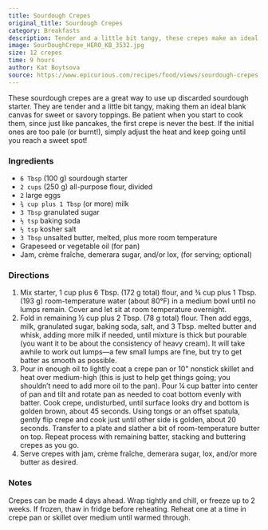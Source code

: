 ```yaml
---
title: Sourdough Crepes
original_title: Sourdough Crepes
category: Breakfasts
description: Tender and a little bit tangy, these crepes make an ideal blank canvas for sweet or savory toppings. Be patient when you start to cook them, since just like pancakes, the first crepe is never the best.
image: SourDoughCrepe_HERO_KB_3532.jpg
size: 12 crepes
time: 9 hours
author: Kat Boytsova
source: https://www.epicurious.com/recipes/food/views/sourdough-crepes
---
```


These sourdough crepes are a great way to use up discarded sourdough starter. They are tender and a little bit tangy, making them an ideal blank canvas for sweet or savory toppings. Be patient when you start to cook them, since just like pancakes, the first crepe is never the best. If the initial ones are too pale (or burnt!), simply adjust the heat and keep going until you reach a sweet spot!

### Ingredients

* `6 Tbsp` (100 g) sourdough starter
* `2 cups` (250 g) all-purpose flour, divided
* `2` large eggs
* `¾ cup plus 1 Tbsp` (or more) milk
* `3 Tbsp` granulated sugar
* `½ tsp` baking soda
* `½ tsp` kosher salt
* `3 Tbsp` unsalted butter, melted, plus more room temperature
* Grapeseed or vegetable oil (for pan)
* Jam, crème fraîche, demerara sugar, and/or lox, (for serving; optional)

### Directions

1. Mix starter, 1 cup plus 6 Tbsp. (172 g total) flour, and ¾ cup plus 1 Tbsp. (193 g) room-temperature water (about 80°F) in a medium bowl until no lumps remain. Cover and let sit at room temperature overnight. 
2. Fold in remaining ½ cup plus 2 Tbsp. (78 g total) flour. Then add eggs, milk, granulated sugar, baking soda, salt, and 3 Tbsp. melted butter and whisk, adding more milk if needed, until mixture is thick but pourable (you want it to be about the consistency of heavy cream). It will take awhile to work out lumps—a few small lumps are fine, but try to get batter as smooth as possible. 
3. Pour in enough oil to lightly coat a crepe pan or 10" nonstick skillet and heat over medium-high (this is just to help get things going; you shouldn’t need to add more oil to the pan). Pour ¼ cup batter into center of pan and tilt and rotate pan as needed to coat bottom evenly with batter. Cook crepe, undisturbed, until surface looks dry and bottom is golden brown, about 45 seconds. Using tongs or an offset spatula, gently flip crepe and cook just until other side is golden, about 20 seconds. Transfer to a plate and slather a bit of room-temperature butter on top. Repeat process with remaining batter, stacking and buttering crepes as you go. 
4. Serve crepes with jam, crème fraîche, demerara sugar, lox, and/or more butter as desired. 

### Notes

Crepes can be made 4 days ahead. Wrap tightly and chill, or freeze up to 2 weeks. If frozen, thaw in fridge before reheating. Reheat one at a time in crepe pan or skillet over medium until warmed through.